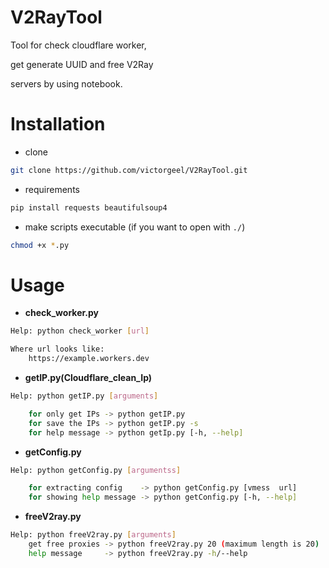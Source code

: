 # V2RayTool
Tool for check cloudflare worker,

get generate UUID and free V2Ray 

servers by using notebook.


# Installation
+ clone
```bash
git clone https://github.com/victorgeel/V2RayTool.git
```
+ requirements
```bash
pip install requests beautifulsoup4
```
+ make scripts executable (if you want to open with `./`)
```bash
chmod +x *.py
```

# Usage
+ **check_worker.py**
```bash
Help: python check_worker [url]

Where url looks like:
    https://example.workers.dev
```
+ **getIP.py(Cloudflare_clean_Ip)**
```bash
Help: python getIP.py [arguments]

    for only get IPs -> python getIP.py
    for save the IPs -> python getIP.py -s
    for help message -> python getIp.py [-h, --help] 
 ```
+ **getConfig.py**
```bash
Help: python getConfig.py [argumentss]

    for extracting config    -> python getConfig.py [vmess  url]
    for showing help message -> python getConfig.py [-h, --help] 
```
+ **freeV2ray.py**
```bash
Help: python freeV2ray.py [arguments]
    get free proxies -> python freeV2ray.py 20 (maximum length is 20)
    help message     -> python freeV2ray.py -h/--help 
```
